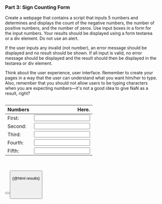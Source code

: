 <script>
import Accordion from '$lib/Accordion.md'
import Button from '$lib/Button.svelte'
let results = "";
let numbers = ["", "", "", "", ""];

const process = () => {
    const ints = numbers.map(n => parseInt(n));
    const posnum = ints.map(n => n > 0 ? 1 : 0).reduce((a, b) => a + b);
    const negnum = ints.map(n => n < 0 ? 1 : 0).reduce((a, b) => a + b);
    const zeronum = ints.map(n => n === 0 ? 1 : 0).reduce((a, b) => a + b);
    ints.map(n => isNaN(n)).reduce((t,f) => t||f)
    ? results = `Results: <br> You have entered invalid input. Please enter integers only.`
    : results = `Results: <br>You have entered ${ negnum != 0 ? negnum : "no" } negative, ${ posnum != 0 ? posnum : "no" } positive, and ${ zeronum != 0 ? zeronum : "no" } zero numbers.`; 
}

const reset = () => {
    numbers = ["", "", "", "", ""];
    results = "";
}
</script>

### Part 3: Sign Counting Form

<Accordion>
Create a webpage that contains a script that inputs 5 numbers and determines and displays the count of the negative numbers, the number of positive numbers, and the number of zeros. Use input boxes in a form for the input numbers. Your results should be displayed using a form textarea or a div element. Do not use an alert.

If the user inputs any invalid (not number), an error message should be displayed and no result should be shown. If all input is valid, no error message should be displayed and the result should then be displayed in the textarea or div element.

Think about the user experience, user interface. Remember to create your pages in a way that the user can understand what you want him/her to type. Also, remember that you should not allow users to be typing characters when you are expecting numbers—it's not a good idea to give NaN as a result, right?
</Accordion>

<div class="row">
<div class="one-half column">

| Numbers |                                                  Here. |
| :------ | -----------------------------------------------------: |
| First:  | <input type="number" bind:value={numbers[0]} required> |
| Second: | <input type="number" bind:value={numbers[1]} required> |
| Third:  | <input type="number" bind:value={numbers[2]} required> |
| Fourth: | <input type="number" bind:value={numbers[3]} required> |
| Fifth:  | <input type="number" bind:value={numbers[4]} required> |

</div>

<div class="one-half column">

<br>
<br>

<span class="button-row">
<Button type="submit" click={ process }/>
<Button type="reset" click={ reset }/>
</span>

<br>
{@html results}

<br><br>

</div>
</div>
